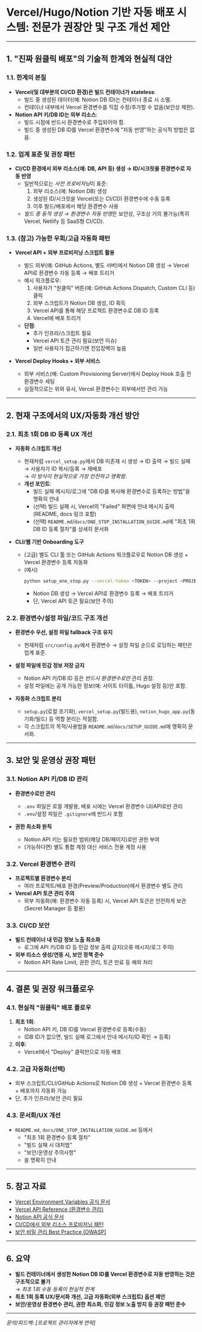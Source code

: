 # Vercel/Hugo/Notion 기반 자동 배포 시스템: 전문가 권장안 및 구조 개선 제안

---

## 1. "진짜 원클릭 배포"의 기술적 한계와 현실적 대안

### 1.1. 한계의 본질

- **Vercel(및 대부분의 CI/CD 환경)은 빌드 컨테이너가 stateless**:  
  - 빌드 중 생성된 데이터(예: Notion DB ID)는 컨테이너 종료 시 소멸.
  - 컨테이너 내부에서 Vercel 환경변수를 직접 수정/추가할 수 없음(보안상 제한).
- **Notion API 키/DB ID는 외부 리소스**:  
  - 빌드 시점에 반드시 환경변수로 주입되어야 함.
  - 빌드 중 생성된 DB ID를 Vercel 환경변수에 "자동 반영"하는 공식적 방법은 없음.

### 1.2. 업계 표준 및 권장 패턴

- **CI/CD 환경에서 외부 리소스(예: DB, API 등) 생성 → ID/시크릿을 환경변수로 자동 반영**  
  - 일반적으로는 *사전 프로비저닝*이 표준:  
    1. 외부 리소스(예: Notion DB) 생성
    2. 생성된 ID/시크릿을 Vercel(또는 CI/CD) 환경변수에 수동 등록
    3. 이후 빌드/배포에서 해당 환경변수 사용
  - *빌드 중 동적 생성 → 환경변수 자동 반영*은 보안상, 구조상 거의 불가능(특히 Vercel, Netlify 등 SaaS형 CI/CD).

### 1.3. (참고) 가능한 우회/고급 자동화 패턴

- **Vercel API + 외부 프로비저닝 스크립트 활용**
  - 빌드 외부(예: GitHub Actions, 별도 서버)에서 Notion DB 생성 → Vercel API로 환경변수 자동 등록 → 배포 트리거
  - 예시 워크플로우:
    1. 사용자가 "원클릭" 버튼(예: GitHub Actions Dispatch, Custom CLI 등) 클릭
    2. 외부 스크립트가 Notion DB 생성, ID 획득
    3. Vercel API를 통해 해당 프로젝트 환경변수로 DB ID 등록
    4. Vercel에 배포 트리거
  - **단점**:  
    - 추가 인프라/스크립트 필요
    - Vercel API 토큰 관리 필요(보안 이슈)
    - 일반 사용자가 접근하기엔 진입장벽이 높음

- **Vercel Deploy Hooks + 외부 서비스**
  - 외부 서비스(예: Custom Provisioning Server)에서 Deploy Hook 호출 전 환경변수 세팅
  - 실질적으로는 위와 유사, Vercel 환경변수는 외부에서만 관리 가능

---

## 2. 현재 구조에서의 UX/자동화 개선 방안

### 2.1. 최초 1회 DB ID 등록 UX 개선

- **자동화 스크립트 개선**
  - 현재처럼 `vercel_setup.py`에서 DB 미존재 시 생성 → ID 출력 → 빌드 실패 → 사용자가 ID 복사/등록 → 재배포  
    → *이 방식이 현실적으로 가장 안전하고 명확함*.
  - **개선 포인트**:
    - 빌드 실패 메시지/로그에 "DB ID를 복사해 환경변수로 등록하는 방법"을 명확히 안내
    - (선택) 빌드 실패 시, Vercel의 "Failed" 화면에 안내 메시지 출력(README, docs 링크 포함)
    - (선택) `README.md`/`docs/ONE_STOP_INSTALLATION_GUIDE.md`에 "최초 1회 DB ID 등록 절차"를 상세히 문서화

- **CLI/웹 기반 Onboarding 도구**
  - (고급) 별도 CLI 툴 또는 GitHub Actions 워크플로우로 Notion DB 생성 + Vercel 환경변수 등록 자동화
  - (예시)  
    ```bash
    python setup_one_stop.py --vercel-token <TOKEN> --project <PROJECT_NAME>
    ```
    - Notion DB 생성 → Vercel API로 환경변수 등록 → 배포 트리거
    - 단, Vercel API 토큰 필요(보안 주의)

### 2.2. 환경변수/설정 파일/코드 구조 개선

- **환경변수 우선, 설정 파일 fallback 구조 유지**  
  - 현재처럼 `src/config.py`에서 환경변수 → 설정 파일 순으로 로딩하는 패턴은 업계 표준.
- **설정 파일에 민감 정보 저장 금지**  
  - Notion API 키/DB ID 등은 *반드시 환경변수로만* 관리 권장.
  - 설정 파일에는 공개 가능한 정보(예: 사이트 타이틀, Hugo 설정 등)만 포함.

- **자동화 스크립트 분리**
  - `setup.py`(로컬 초기화), `vercel_setup.py`(빌드용), `notion_hugo_app.py`(동기화/빌드) 등 역할 분리는 적절함.
  - 각 스크립트의 목적/사용법을 `README.md`/`docs/SETUP_GUIDE.md`에 명확히 문서화.

---

## 3. 보안 및 운영상 권장 패턴

### 3.1. Notion API 키/DB ID 관리

- **환경변수로만 관리**  
  - `.env` 파일은 로컬 개발용, 배포 시에는 Vercel 환경변수 UI/API로만 관리
  - `.env`/설정 파일은 `.gitignore`에 반드시 포함

- **권한 최소화 원칙**
  - Notion API 키는 필요한 범위(해당 DB/페이지)로만 권한 부여
  - (가능하다면) 별도 통합 계정 대신 서비스 전용 계정 사용

### 3.2. Vercel 환경변수 관리

- **프로젝트별 환경변수 분리**
  - 여러 프로젝트/배포 환경(Preview/Production)에서 환경변수 별도 관리
- **Vercel API 토큰 관리 주의**
  - 외부 자동화(예: 환경변수 자동 등록) 시, Vercel API 토큰은 안전하게 보관(Secret Manager 등 활용)

### 3.3. CI/CD 보안

- **빌드 컨테이너 내 민감 정보 노출 최소화**
  - 로그에 API 키/DB ID 등 민감 정보 출력 금지(오류 메시지/로그 주의)
- **외부 리소스 생성/연동 시, 보안 정책 준수**
  - Notion API Rate Limit, 권한 관리, 토큰 만료 등 예외 처리

---

## 4. 결론 및 권장 워크플로우

### 4.1. 현실적 "원클릭" 배포 플로우

1. **최초 1회**:  
   - Notion API 키, DB ID를 Vercel 환경변수로 등록(수동)
   - (DB ID가 없으면, 빌드 실패 로그에서 안내 메시지/ID 확인 → 등록)
2. **이후**:  
   - Vercel에서 "Deploy" 클릭만으로 자동 배포

### 4.2. 고급 자동화(선택)

- 외부 스크립트/CLI/GitHub Actions로 Notion DB 생성 + Vercel 환경변수 등록 + 배포까지 자동화 가능
- 단, 추가 인프라/보안 관리 필요

### 4.3. 문서화/UX 개선

- `README.md`, `docs/ONE_STOP_INSTALLATION_GUIDE.md` 등에서  
  - "최초 1회 환경변수 등록 절차"  
  - "빌드 실패 시 대처법"  
  - "보안/운영상 주의사항"  
  - 을 명확히 안내

---

## 5. 참고 자료

- [Vercel Environment Variables 공식 문서](https://vercel.com/docs/projects/environment-variables)
- [Vercel API Reference (환경변수 관리)](https://vercel.com/docs/rest-api#endpoints/projects/env)
- [Notion API 공식 문서](https://developers.notion.com/)
- [CI/CD에서 외부 리소스 프로비저닝 패턴](https://martinfowler.com/bliki/EnvironmentVariable.html)
- [보안 비밀 관리 Best Practice (OWASP)](https://cheatsheetseries.owasp.org/cheatsheets/Secrets_Management_Cheat_Sheet.html)

---

## 6. 요약

- **빌드 컨테이너에서 생성한 Notion DB ID를 Vercel 환경변수로 자동 반영하는 것은 구조적으로 불가**  
  → *최초 1회 수동 등록이 현실적 한계*
- **최초 1회 등록 UX/문서화 개선, 고급 자동화(외부 스크립트) 옵션 제안**
- **보안/운영상 환경변수 관리, 권한 최소화, 민감 정보 노출 방지 등 권장 패턴 준수**

---

*문의/피드백: [프로젝트 관리자에게 연락]*
